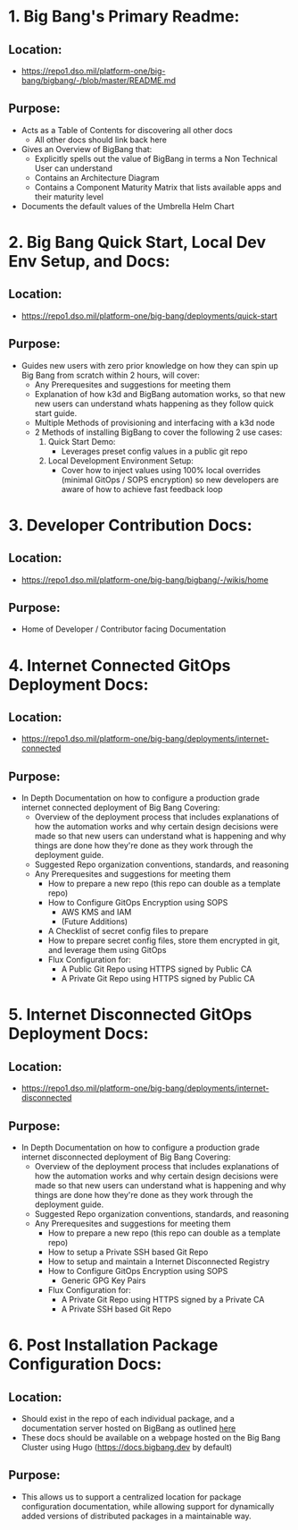 # 1. Big Bang's Primary Readme:
## Location: 
- https://repo1.dso.mil/platform-one/big-bang/bigbang/-/blob/master/README.md

## Purpose: 
- Acts as a Table of Contents for discovering all other docs
  - All other docs should link back here
- Gives an Overview of BigBang that:
  - Explicitly spells out the value of BigBang in terms a Non Technical User can understand
  - Contains an Architecture Diagram
  - Contains a Component Maturity Matrix that lists available apps and their maturity level
- Documents the default values of the Umbrella Helm Chart


# 2. Big Bang Quick Start, Local Dev Env Setup, and Docs: 
## Location: 
- https://repo1.dso.mil/platform-one/big-bang/deployments/quick-start

## Purpose: 
- Guides new users with zero prior knowledge on how they can spin up Big Bang from scratch within 2 hours, will cover:
  - Any Prerequesites and suggestions for meeting them
  - Explanation of how k3d and BigBang automation works, so that new new users can understand whats happening as they follow quick start guide.
  - Multiple Methods of provisioning and interfacing with a k3d node
  - 2 Methods of installing BigBang to cover the following 2 use cases:
    1. Quick Start Demo:
       - Leverages preset config values in a public git repo
    2. Local Development Environment Setup:
       - Cover how to inject values using 100% local overrides (minimal GitOps / SOPS encryption) so new developers are aware of how to achieve fast feedback loop


# 3. Developer Contribution Docs: 
## Location: 
- https://repo1.dso.mil/platform-one/big-bang/bigbang/-/wikis/home

## Purpose:
- Home of Developer / Contributor facing Documentation


# 4. Internet Connected GitOps Deployment Docs:
## Location: 
- https://repo1.dso.mil/platform-one/big-bang/deployments/internet-connected

## Purpose:
- In Depth Documentation on how to configure a production grade internet connected deployment of Big Bang Covering:
  - Overview of the deployment process that includes explanations of how the automation works and why certain design decisions were made so that new users can understand what is happening and why things are done how they're done as they work through the deployment guide.
  - Suggested Repo organization conventions, standards, and reasoning
  - Any Prerequesites and suggestions for meeting them
    - How to prepare a new repo (this repo can double as a template repo)
    - How to Configure GitOps Encryption using SOPS
      - AWS KMS and IAM
      - (Future Additions)
    - A Checklist of secret config files to prepare
    - How to prepare secret config files, store them encrypted in git, and leverage them using GitOps
    - Flux Configuration for:
      - A Public Git Repo using HTTPS signed by Public CA
      - A Private Git Repo using HTTPS signed by Public CA


# 5. Internet Disconnected GitOps Deployment Docs:
## Location: 
- https://repo1.dso.mil/platform-one/big-bang/deployments/internet-disconnected 

## Purpose:
- In Depth Documentation on how to configure a production grade internet disconnected deployment of Big Bang Covering:
  - Overview of the deployment process that includes explanations of how the automation works and why certain design decisions were made so that new users can understand what is happening and why things are done how they're done as they work through the deployment guide.
  - Suggested Repo organization conventions, standards, and reasoning
  - Any Prerequesites and suggestions for meeting them
    - How to prepare a new repo (this repo can double as a template repo)
    - How to setup a Private SSH based Git Repo
    - How to setup and maintain a Internet Disconnected Registry
    - How to Configure GitOps Encryption using SOPS
      - Generic GPG Key Pairs
    - Flux Configuration for:
      - A Private Git Repo using HTTPS signed by a Private CA
      - A Private SSH based Git Repo


# 6. Post Installation Package Configuration Docs: 
## Location:  
- Should exist in the repo of each individual package, and a documentation server hosted on BigBang as outlined [here](https://repo1.dso.mil/platform-one/big-bang/bigbang/-/blob/master/charter/PackageDocumentation.md)
- These docs should be available on a webpage hosted on the Big Bang Cluster using Hugo
  (https://docs.bigbang.dev by default)

## Purpose:
- This allows us to support a centralized location for package configuration documentation, while allowing support for dynamically added versions of distributed packages in a maintainable way. 
